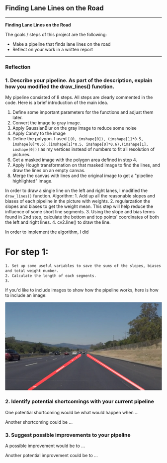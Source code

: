 ## **Finding Lane Lines on the Road** 

---

**Finding Lane Lines on the Road**

The goals / steps of this project are the following:
* Make a pipeline that finds lane lines on the road
* Reflect on your work in a written report


[//]: # (Image References)

[image1]: ./test_image_output/solidWhiteRight.jpg 

---

### Reflection

### 1. Describe your pipeline. As part of the description, explain how you modified the draw_lines() function.


My pipeline consisted of 8 steps. All steps are clearly commented in the code. Here is a brief introduction of the main idea.
1. Define some important parameters for the functions and adjust them later.
2. Convert the image to gray image.
3. Apply GaussianBlur on the gray image to reduce some noise
4. Apply Canny to the image 
5. Define the polygon. I used 
`[(0, imshape[0]), (imshape[1]*0.5, imshape[0]*0.6),(imshape[1]*0.5, imshape[0]*0.6),(imshape[1], imshape[0])]` 
as my vertices instead of numbers to fit all resolution of pictures.
6. Get a masked image with the polygon area defined in step 4.
7. Apply Hough transformation on that masked image to find the lines, and draw the lines on an empty canvas.
8. Merge the canvas with lines and the original image to get a "pipeline highlighted" image.

In order to draw a single line on the left and right lanes, I modified the `draw_lines()` function.
Algorithm:
	1. Add up all the reasonable slopes and biases of each pipeline in the picture with weights.
	2. regularzation the slopes and biases to get the weight mean. This step will help reduce the influence of some short line segments.
	3. Using the slope and bias terms found in 2nd step, calculate the bottom and top points' coordinates of both the left and right lines.
	4. cv2.line() to draw the line.

In order to implement the algorithm, I did
# For step 1:
	1. Set up some useful variables to save the sums of the slopes, biases and total weight number.
	2. Calculate the length of each segments.
	3. 



If you'd like to include images to show how the pipeline works, here is how to include an image: 

![alt text][image1]


### 2. Identify potential shortcomings with your current pipeline


One potential shortcoming would be what would happen when ... 

Another shortcoming could be ...


### 3. Suggest possible improvements to your pipeline

A possible improvement would be to ...

Another potential improvement could be to ...
